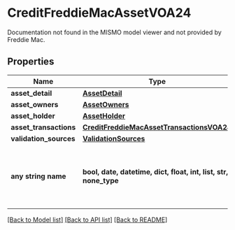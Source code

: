 # CreditFreddieMacAssetVOA24

Documentation not found in the MISMO model viewer and not provided by Freddie Mac.

## Properties
Name | Type | Description | Notes
------------ | ------------- | ------------- | -------------
**asset_detail** | [**AssetDetail**](AssetDetail.md) |  | 
**asset_owners** | [**AssetOwners**](AssetOwners.md) |  | 
**asset_holder** | [**AssetHolder**](AssetHolder.md) |  | 
**asset_transactions** | [**CreditFreddieMacAssetTransactionsVOA24**](CreditFreddieMacAssetTransactionsVOA24.md) |  | 
**validation_sources** | [**ValidationSources**](ValidationSources.md) |  | 
**any string name** | **bool, date, datetime, dict, float, int, list, str, none_type** | any string name can be used but the value must be the correct type | [optional]

[[Back to Model list]](../README.md#documentation-for-models) [[Back to API list]](../README.md#documentation-for-api-endpoints) [[Back to README]](../README.md)


